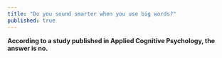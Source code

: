 ```yaml
---
title: "Do you sound smarter when you use big words?"
published: true
---
```


**According to a study published in Applied Cognitive Psychology, the answer is no.**


